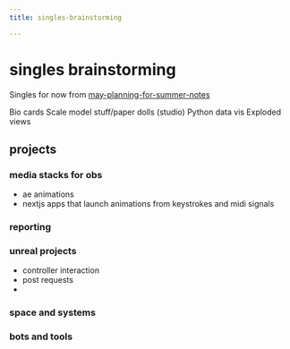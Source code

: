 ```yaml
---
title: singles-brainstorming

---
```


# singles brainstorming
Singles for now from [may-planning-for-summer-notes](/5hjHDTo8T6q8j94cMbvKEg)

Bio cards
Scale model stuff/paper dolls (studio)
Python data vis
Exploded views 

## projects

### media stacks for obs

- ae animations
- nextjs apps that launch animations from keystrokes and midi signals


### reporting


### unreal projects

- controller interaction
- post requests
- 


### space and systems


### bots and tools


